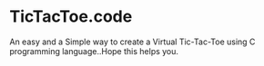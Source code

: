 # TicTacToe.code
An easy and a Simple way to create a Virtual Tic-Tac-Toe using C programming language..Hope this helps you.
